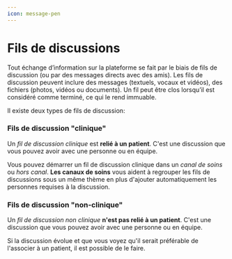 ```yaml
---
icon: message-pen
---
```


# Fils de discussions

Tout échange d’information sur la plateforme se fait par le biais de fils de discussion (ou par des messages directs avec des amis). Les fils de discussion peuvent inclure des messages (textuels, vocaux et vidéos), des fichiers (photos, vidéos ou documents). Un fil peut être clos lorsqu’il est considéré comme terminé, ce qui le rend immuable.

Il existe deux types de fils de discussion:

### Fils de discussion "clinique"

Un _fil de discussion clinique_ est **relié à un patient**. C'est une discussion que vous pouvez avoir avec une personne ou en équipe.

Vous pouvez démarrer un fil de discussion clinique dans un _canal de soins_ ou _hors canal_. **Les canaux de soins** vous aident à regrouper les fils de discussions sous un même thème en plus d'ajouter automatiquement les personnes requises à la discussion.

### Fils de discussion "non-clinique"

Un _fil de discussion non clinique_ **n'est pas relié à un patient**. C'est une discussion que vous pouvez avoir avec une personne ou en équipe.

Si la discussion évolue et que vous voyez qu'il serait préférable de l'associer à un patient, il est possible de le faire.
